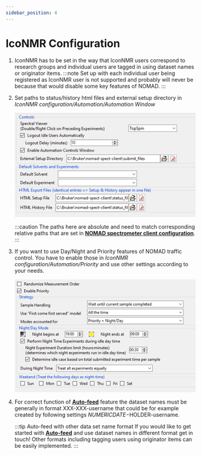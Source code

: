```yaml
---
sidebar_position: 4
---
```


# IcoNMR Configuration

1. IconNMR has to be set in the way that IconNMR users correspond to research groups and individual users are tagged in using dataset names or originator items.
   :::note
   Set up with each individual user being registered as IconNMR user is not supported and probably will never be because that would disable some key features of NOMAD.
   :::
2. Set paths to status/history html files and external setup directory in _IconNMR configuration/Automation/Automation Window_

   ![IconNMR automation priority](./assets/IconNMR_config.png)

   :::caution
   The paths here are absolute and need to match corresponding relative paths that are set in **[NOMAD spectrometer client configuration](./client-installation/#config)**.
   :::

3. If you want to use Day/Night and Priority features of NOMAD traffic control. You have to enable those in _IconNMR configuration/Automation/Priority_ and use other settings according to your needs.

   ![IconNMR automation priority](./assets/IconNMR_config_priority.png)

4. For correct function of **[Auto-feed](./NOMAD-config/#auto-feed)** feature the dataset names must be generally in format XXX-XXX-username that could be for example created by following settings $NUMERICDATE-$HOLDER-username.

   :::tip Auto-feed with other data set name format
   If you would like to get started with **[Auto-feed](./NOMAD-config/#auto-feed)** and use dataset names in different format get in touch! Other formats including tagging users using originator items can be easily implemented.
   :::
